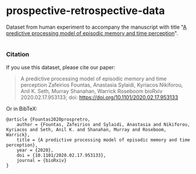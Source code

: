 # prospective-retrospective-data
Dataset from human experiment to accompany the manuscript with title "[A predictive processing model of episodic memory and time perception](https://www.biorxiv.org/content/10.1101/2020.02.17.953133v1)".

#

### Citation
If you use this dataset, please cite our paper:

> A predictive processing model of episodic memory and time perception
> Zafeirios Fountas, Anastasia Sylaidi, Kyriacos Nikiforou, Anil K. Seth, Murray Shanahan, Warrick Roseboom
> bioRxiv 2020.02.17.953133; doi: https://doi.org/10.1101/2020.02.17.953133

Or in BibTeX:
```
@article {Fountas2020prospretro,
	author = {Fountas, Zafeirios and Sylaidi, Anastasia and Nikiforou, Kyriacos and Seth, Anil K. and Shanahan, Murray and Roseboom, Warrick},
	title = {A predictive processing model of episodic memory and time perception},
	year = {2020},
	doi = {10.1101/2020.02.17.953133},
	journal = {bioRxiv}
}
```
